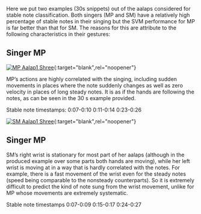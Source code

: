 Here we put two examples (30s snippets) out of the aalaps considered for stable note classification. Both singers (MP and SM) have a relatively high percentage of stable notes in their singing but the SVM performance for MP is far better than that for SM. The reasons for this are attribute to the following characteristics in their gestures:

Singer MP
---------
[![MP Aalap1 Shree](https://img.youtube.com/vi/Wm5pWqTJxDU/0.jpg)](https://youtu.be/Wm5pWqTJxDU){:target="blank",rel="noopener"}

MP’s actions are highly correlated with the singing, including sudden movements in places where the note suddenly changes as well as zero velocity in places of long steady notes. It is as if the hands are following the notes, as can be seen in the 30 s example provided.

Stable note timestamps:
0:07-0:10
0:11-0:14
0:23-0:26

[![SM Aalap1 Shree](https://img.youtube.com/vi/PfBuDCszOyM/0.jpg)](https://youtu.be/PfBuDCszOyM){:target="blank",rel="noopener"}

Singer MP
---------
SM’s right wrist is stationary for most part of her aalaps (although in the produced example over some parts both hands are moving), while her left wrist is moving at in a way that is hardly correlated with the notes. For example, there is a fast movement of the wrist even for the steady notes (speed being comparable to the nonsteady counterparts). So it is extremely difficult to predict the kind of note sung from the wrist movement, unlike for MP whose movements are extremely systematic.   

Stable note timestamps
0:07-0:09
0:15-0:17
0:24-0:27
